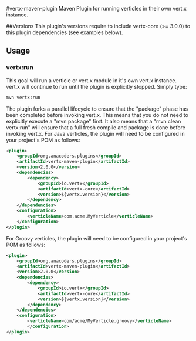 #vertx-maven-plugin
Maven Plugin for running verticles in their own vert.x instance.

##Versions
This plugin's versions require to include vertx-core (>= 3.0.0) to this plugin dependencies (see examples below).

## Usage

### vertx:run

This goal will run a verticle or vert.x module in it's own vert.x instance.  vert.x will continue to run until the plugin is explicitly stopped.  Simply type:
```sh
mvn vertx:run
```

The plugin forks a parallel lifecycle to ensure that the "package" phase has been completed before invoking vert.x. This means that you do not need to explicitly execute a "mvn package" first. It also means that a "mvn clean vertx:run" will ensure that a full fresh compile and package is done before invoking vert.x.
For Java verticles, the plugin will need to be configured in your project's POM as follows:

```xml
<plugin>
    <groupId>org.anacoders.plugins</groupId>
    <artifactId>vertx-maven-plugin</artifactId>
    <version>2.0.0</version>
    <dependencies>
        <dependency>
            <groupId>io.vertx</groupId>
            <artifactId>vertx-core</artifactId>
            <version>${vertx.version}</version>
        </dependency>
    </dependencies>
    <configuration>
        <verticleName>com.acme.MyVerticle</verticleName>
    </configuration>
</plugin>  
```
For Groovy verticles, the plugin will need to be configured in your project's POM as follows:
```xml
<plugin>
    <groupId>org.anacoders.plugins</groupId>
    <artifactId>vertx-maven-plugin</artifactId>
    <version>2.0.0</version>
    <dependencies>
        <dependency>
            <groupId>io.vertx</groupId>
            <artifactId>vertx-core</artifactId>
            <version>${vertx.version}</version>
        </dependency>
    </dependencies>
    <configuration>
        <verticleName>com/acme/MyVerticle.groovy</verticleName>
        </configuration>
</plugin>  
```